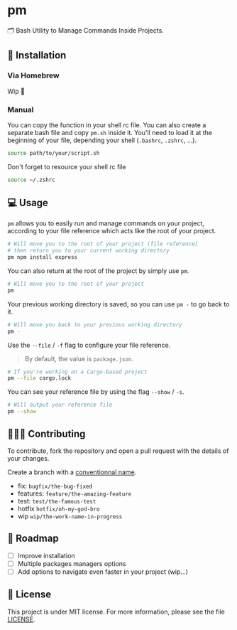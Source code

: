 # pm

🗂️ Bash Utility to Manage Commands Inside Projects.

## 🚀 Installation

### Via Homebrew

Wip 🚧

### Manual

You can copy the function in your shell rc file. You can also create a separate bash file and copy `pm.sh` inside it. You'll need to load it at the beginning of your file, depending your shell (`.bashrc`, `.zshrc`, ...).

```bash
source path/to/your/script.sh
```

Don't forget to resource your shell rc file

```bash
source ~/.zshrc
```

## 💻 Usage

`pm` allows you to easily run and manage commands on your project, according to your <a>file reference</a> which acts like the root of your project.

```bash
# Will move you to the root of your project (file reference)
# then return you to your current working directory
pm npm install express
```

You can also return at the root of the project by simply use `pm`.

```bash
# Will move you to the root of your project
pm
```

Your previous working directory is saved, so you can use `pm -` to go back to it.

```bash
# Will move you back to your previous working directory
pm -
```

Use the `--file` / `-f` flag to configure your file reference.

> By default, the value is `package.json`.

```bash
# If you're working on a Cargo-based project
pm --file cargo.lock
```

You can see your reference file by using the flag `--show` / `-s`.

```bash
# Will output your reference file
pm --show
```

## 🧑‍🤝‍🧑 Contributing

To contribute, fork the repository and open a pull request with the details of your changes.

Create a branch with a [conventionnal name](https://tilburgsciencehub.com/building-blocks/collaborate-and-share-your-work/use-github/naming-git-branches/).

- fix: `bugfix/the-bug-fixed`
- features: `feature/the-amazing-feature`
- test: `test/the-famous-test`
- hotfix `hotfix/oh-my-god-bro`
- wip `wip/the-work-name-in-progress`

## 📌 Roadmap

- [ ] Improve installation
- [ ] Multiple packages managers options
- [ ] Add options to navigate even faster in your project (wip...)

## 📑 License

This project is under MIT license. For more information, please see the file [LICENSE](./LICENSE).
